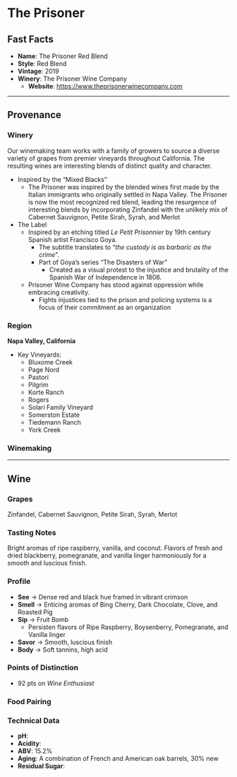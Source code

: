 # The Prisoner
## Fast Facts
 - **Name**: The Prisoner Red Blend
 - **Style**: Red Blend
 - **Vintage**: 2019
 - **Winery**: The Prisoner Wine Company
     - **Website**: https://www.theprisonerwinecompany.com
- - - -

## Provenance
### Winery
Our winemaking team works with a family of growers to source a diverse variety of grapes from premier vineyards throughout California. The resulting wines are interesting blends of distinct quality and character.
 - Inspired by the “Mixed Blacks”
   - The Prisoner was inspired by the blended wines first made by the Italian immigrants who originally settled in Napa Valley. The Prisoner is now the most recognized red blend, leading the resurgence of interesting blends by incorporating Zinfandel with the unlikely mix of Cabernet Sauvignon, Petite Sirah, Syrah, and Merlot
 - The Label
   - Inspired by an etching titled *Le Petit Prisonnier* by 19th century Spanish artist Francisco Goya.
     - The subtitle translates to “*the custody is as barbaric as the crime*”. 
     - Part of Goya’s series “The Disasters of War”
       - Created as a visual protest to the injustice and brutality of the Spanish War of Independence in 1808.
   - Prisoner Wine Company has stood against oppression while embracing creativity.
     - Fights injustices tied to the prison and policing systems is a focus of their commitment as an organization
 
### Region
**Napa Valley, California**

 - Key Vineyards:
    - Bluxome Creek
    - Page Nord
    - Pastori
    - Pilgrim
    - Korte Ranch
    - Rogers
    - Solari Family Vineyard
    - Somerston Estate
    - Tiedemann Ranch
    - York Creek

### Winemaking 
- - - -

## Wine
### Grapes
Zinfandel, Cabernet Sauvignon, Petite Sirah, Syrah, Merlot

### Tasting Notes
Bright aromas of ripe raspberry, vanilla, and coconut. Flavors of fresh and dried blackberry, pomegranate, and vanilla linger harmoniously for a smooth and luscious finish.

### Profile
 - **See** →  Dense red and black hue framed in vibrant crimson
 - **Smell** → Enticing aromas of Bing Cherry, Dark Chocolate, Clove, and Roasted Pig
 - **Sip** → Fruit Bomb
     - Persisten flavors of Ripe Raspberry, Boysenberry, Pomegranate, and Vanilla linger
 - **Savor** → Smooth, luscious finish
 - **Body** → Soft tannins, high acid

### Points of Distinction
 - 92 pts on *Wine Enthusiast*

### Food Pairing

### Technical Data
 - **pH**: 
 - **Acidity**: 
 - **ABV**: 15.2%
 - **Aging**: A combination of French and American oak barrels, 30% new
 - **Residual Sugar**: 
